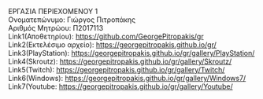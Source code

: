 ΕΡΓΑΣΙΑ ΠΕΡΙΕΧΟΜΕΝΟΥ 1<br>
Ονοματεπώνυμο: Γιώργος Πιτροπάκης<br>
Αριθμός Μητρώου: Π2017113<br>
Link1(Αποθετηρίου): https://github.com/GeorgePitropakis/gr<br>
Link2(Εκτελέσιμο αρχείο): https://georgepitropakis.github.io/gr/<br>
Link3(PlayStation): https://georgepitropakis.github.io/gr/gallery/PlayStation/<br>
Link4(Skroutz): https://georgepitropakis.github.io/gr/gallery/Skroutz/<br>
Link5(Twitch): https://georgepitropakis.github.io/gr/gallery/Twitch/<br>
Link6(Windows): https://georgepitropakis.github.io/gr/gallery/Windows7/<br>
Link7(Youtube: https://georgepitropakis.github.io/gr/gallery/Youtube/<br>
